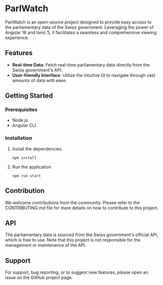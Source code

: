 # ParlWatch

ParlWatch is an open-source project designed to provide easy access to the parliamentary data of the Swiss government. Leveraging the power of Angular 16 and Ionic 5, it facilitates a seamless and comprehensive viewing experience.

## Features

- **Real-time Data**: Fetch real-time parliamentary data directly from the Swiss government's API.
- **User-friendly Interface**: Utilize the intuitive UI to navigate through vast amounts of data with ease.

## Getting Started

### Prerequisites

- Node.js
- Angular CLI

### Installation

1. Install the dependencies
   ```
   npm install
   ```
2. Run the application
   ```
   npm run start
   ```

## Contribution

We welcome contributions from the community. Please refer to the CONTRIBUTING.md file for more details on how to contribute to this project.

## API

The parliamentary data is sourced from the Swiss government's official API, which is free to use. Note that this project is not responsible for the management or maintenance of the API.

## Support

For support, bug reporting, or to suggest new features, please open an issue on the GitHub project page.
